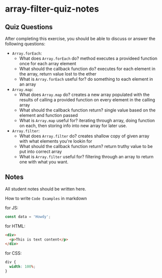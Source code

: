 # array-filter-quiz-notes

## Quiz Questions

After completing this exercise, you should be able to discuss or answer the following questions:

- `Array.forEach`:
  - What does `Array.forEach` do?
    method executes a provideed function once for each array element
  - What should the callback function do?
    executes for each element in the array, return value lost to the ether
  - What is `Array.forEach` useful for?
    do something to each element in an array
- `Array.map`:
  - What does `Array.map` do?
    creates a new array populated with the results of calling a provided function on every element in the calling array
  - What should the callback function return?
    single value based on the element and function passed
  - What is `Array.map` useful for?
    iterating through array, doing function on each, then storing info into new array for later use.
- `Array.filter`:
  - What does `Array.filter` do?
    creates shallow copy of given array with what elements you're lookin for
  - What should the callback function return?
    return truthy value to be put into correct array
  - What is `Array.filter` useful for?
    filtering through an array to return one with what you want.

## Notes

All student notes should be written here.

How to write `Code Examples` in markdown

for JS:

```javascript
const data = 'Howdy';
```

for HTML:

```html
<div>
  <p>This is text content</p>
</div>
```

for CSS:

```css
div {
  width: 100%;
}
```
